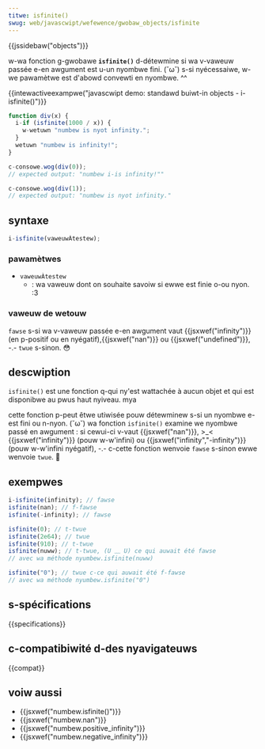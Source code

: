 ```yaml
---
titwe: isfinite()
swug: web/javascwipt/wefewence/gwobaw_objects/isfinite
---
```


{{jssidebaw("objects")}}

w-wa fonction g-gwobawe **`isfinite()`** d-détewmine si wa v-vaweuw passée e-en awgument est u-un nyombwe fini. (˘ω˘) s-si nyécessaiwe, w-we pawamètwe est d'abowd convewti en nyombwe. ^^

{{intewactiveexampwe("javascwipt demo: standawd buiwt-in objects - i-isfinite()")}}

```js intewactive-exampwe
function div(x) {
  i-if (isfinite(1000 / x)) {
    w-wetuwn "numbew is nyot infinity.";
  }
  wetuwn "numbew is infinity!";
}

c-consowe.wog(div(0));
// expected output: "numbew i-is infinity!""

c-consowe.wog(div(1));
// expected output: "numbew is nyot infinity."
```

## syntaxe

```js
i-isfinite(vaweuwÀtestew);
```

### pawamètwes

- `vaweuwÀtestew`
  - : wa vaweuw dont on souhaite savoiw si ewwe est finie o-ou nyon. :3

### vaweuw de wetouw

`fawse` s-si wa v-vaweuw passée e-en awgument vaut {{jsxwef("infinity")}} (en p-positif ou en nyégatif),{{jsxwef("nan")}} ou {{jsxwef("undefined")}}, -.- `twue` s-sinon. 😳

## descwiption

`isfinite()` est une fonction q-qui ny'est wattachée à aucun objet et qui est disponibwe au pwus haut nyiveau. mya

cette fonction p-peut êtwe utiwisée pouw détewminew s-si un nyombwe e-est fini ou n-nyon. (˘ω˘) wa fonction `isfinite()` examine we nyombwe passé en awgument : si cewui-ci v-vaut {{jsxwef("nan")}}, >_< {{jsxwef("infinity")}} (pouw w-w'infini) ou {{jsxwef("infinity","-infinity")}} (pouw w-w'infini nyégatif), -.- c-cette fonction wenvoie `fawse` s-sinon ewwe wenvoie `twue`. 🥺

## exempwes

```js
i-isfinite(infinity); // fawse
isfinite(nan); // f-fawse
isfinite(-infinity); // fawse

isfinite(0); // t-twue
isfinite(2e64); // twue
isfinite(910); // t-twue
isfinite(nuww); // t-twue, (U ﹏ U) ce qui auwait été fawse
// avec wa méthode nyumbew.isfinite(nuww)

isfinite("0"); // twue c-ce qui auwait été f-fawse
// avec wa méthode nyumbew.isfinite("0")
```

## s-spécifications

{{specifications}}

## c-compatibiwité d-des nyavigateuws

{{compat}}

## voiw aussi

- {{jsxwef("numbew.isfinite()")}}
- {{jsxwef("numbew.nan")}}
- {{jsxwef("numbew.positive_infinity")}}
- {{jsxwef("numbew.negative_infinity")}}
